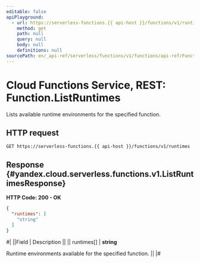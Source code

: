 ```yaml
---
editable: false
apiPlayground:
  - url: https://serverless-functions.{{ api-host }}/functions/v1/runtimes
    method: get
    path: null
    query: null
    body: null
    definitions: null
sourcePath: en/_api-ref/serverless/functions/v1/functions/api-ref/Function/listRuntimes.md
---
```


# Cloud Functions Service, REST: Function.ListRuntimes

Lists available runtime environments for the specified function.

## HTTP request

```
GET https://serverless-functions.{{ api-host }}/functions/v1/runtimes
```

## Response {#yandex.cloud.serverless.functions.v1.ListRuntimesResponse}

**HTTP Code: 200 - OK**

```json
{
  "runtimes": [
    "string"
  ]
}
```

#|
||Field | Description ||
|| runtimes[] | **string**

Runtime environments available for the specified function. ||
|#